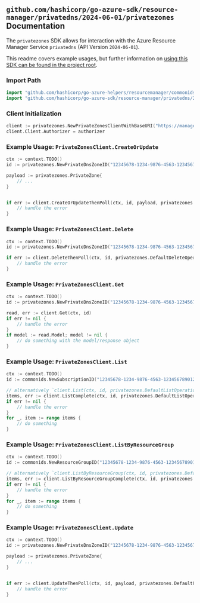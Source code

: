 
## `github.com/hashicorp/go-azure-sdk/resource-manager/privatedns/2024-06-01/privatezones` Documentation

The `privatezones` SDK allows for interaction with the Azure Resource Manager Service `privatedns` (API Version `2024-06-01`).

This readme covers example usages, but further information on [using this SDK can be found in the project root](https://github.com/hashicorp/go-azure-sdk/tree/main/docs).

### Import Path

```go
import "github.com/hashicorp/go-azure-helpers/resourcemanager/commonids"
import "github.com/hashicorp/go-azure-sdk/resource-manager/privatedns/2024-06-01/privatezones"
```


### Client Initialization

```go
client := privatezones.NewPrivateZonesClientWithBaseURI("https://management.azure.com")
client.Client.Authorizer = authorizer
```


### Example Usage: `PrivateZonesClient.CreateOrUpdate`

```go
ctx := context.TODO()
id := privatezones.NewPrivateDnsZoneID("12345678-1234-9876-4563-123456789012", "example-resource-group", "privateDnsZoneValue")

payload := privatezones.PrivateZone{
	// ...
}


if err := client.CreateOrUpdateThenPoll(ctx, id, payload, privatezones.DefaultCreateOrUpdateOperationOptions()); err != nil {
	// handle the error
}
```


### Example Usage: `PrivateZonesClient.Delete`

```go
ctx := context.TODO()
id := privatezones.NewPrivateDnsZoneID("12345678-1234-9876-4563-123456789012", "example-resource-group", "privateDnsZoneValue")

if err := client.DeleteThenPoll(ctx, id, privatezones.DefaultDeleteOperationOptions()); err != nil {
	// handle the error
}
```


### Example Usage: `PrivateZonesClient.Get`

```go
ctx := context.TODO()
id := privatezones.NewPrivateDnsZoneID("12345678-1234-9876-4563-123456789012", "example-resource-group", "privateDnsZoneValue")

read, err := client.Get(ctx, id)
if err != nil {
	// handle the error
}
if model := read.Model; model != nil {
	// do something with the model/response object
}
```


### Example Usage: `PrivateZonesClient.List`

```go
ctx := context.TODO()
id := commonids.NewSubscriptionID("12345678-1234-9876-4563-123456789012")

// alternatively `client.List(ctx, id, privatezones.DefaultListOperationOptions())` can be used to do batched pagination
items, err := client.ListComplete(ctx, id, privatezones.DefaultListOperationOptions())
if err != nil {
	// handle the error
}
for _, item := range items {
	// do something
}
```


### Example Usage: `PrivateZonesClient.ListByResourceGroup`

```go
ctx := context.TODO()
id := commonids.NewResourceGroupID("12345678-1234-9876-4563-123456789012", "example-resource-group")

// alternatively `client.ListByResourceGroup(ctx, id, privatezones.DefaultListByResourceGroupOperationOptions())` can be used to do batched pagination
items, err := client.ListByResourceGroupComplete(ctx, id, privatezones.DefaultListByResourceGroupOperationOptions())
if err != nil {
	// handle the error
}
for _, item := range items {
	// do something
}
```


### Example Usage: `PrivateZonesClient.Update`

```go
ctx := context.TODO()
id := privatezones.NewPrivateDnsZoneID("12345678-1234-9876-4563-123456789012", "example-resource-group", "privateDnsZoneValue")

payload := privatezones.PrivateZone{
	// ...
}


if err := client.UpdateThenPoll(ctx, id, payload, privatezones.DefaultUpdateOperationOptions()); err != nil {
	// handle the error
}
```
